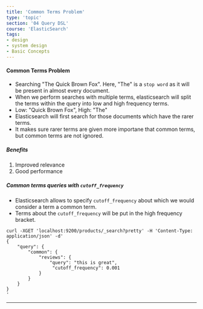 ```yaml
---
title: 'Common Terms Problem'
type: 'topic'
section: '04 Query DSL'
course: 'ElasticSearch'
tags:
- design
- system design
- Basic Concepts
---
```

#### Common Terms Problem
- Searching "The Quick Brown Fox". Here, "The" is a `stop word` as it will be present in almost every document.
- When we perform searches with multiple terms, elasticsearch will split the terms within the query into low and high frequency terms.
- Low: "Quick Brown Fox", High: "The"
- Elasticsearch will first search for those documents which have the rarer terms. 
- It makes sure rarer terms are given more importane that common terms, but common terms are not ignored.

##### Benefits
1. Improved relevance
2. Good performance

##### Common terms queries with `cutoff_frequency`
- Elasticsearch allows to specify `cutoff_frequency` about which we would consider a term a common term.
- Terms about the `cutoff_frequency` will be put in the high frequency bracket.

```
curl -XGET 'localhost:9200/products/_search?pretty' -H 'Content-Type: application/json' -d'
{
    "query": {
        "common": {
            "reviews": {
                "query": "this is great",
                 "cutoff_frequency": 0.001
            }
        }
    }
}
'
```

---